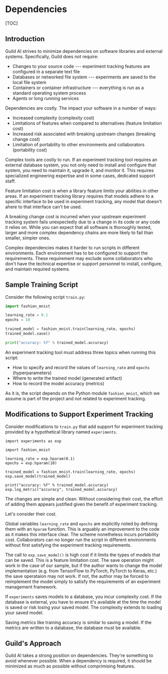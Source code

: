 # Dependencies

[TOC]

## Introduction

Guild AI strives to minimize dependencies on software libraries and
external systems. Specifically, Guild does not require:

- Changes to your source code --- experiment tracking features are
  configured in a separate text file
- Databases or networked file system --- experiments are saved to the
  local file system
- Containers or container infrastructure --- everything is run as a
  standard operating system process
- Agents or long running services

Dependencies are costly. The impact your software in a number of ways:

- Increased complexity (complexity cost)
- Limitations of features when compared to alternatives (feature
  limitation cost)
- Increased risk associated with breaking upstream changes (breaking
  change cost)
- Limitation of portability to other environments and collaborators
  (portability cost)

Complex tools are costly to run. If an experiment tracking tool
requires an external database system, you not only need to install and
configure that system, you need to maintain it, upgrade it, and
monitor it. This requires specialized engineering expertise and in
some cases, dedicated support staff.

Feature limitation cost is when a library feature limits your
abilities in other areas. If an experiment tracking library requires
that models adhere to a specific interface to be used in experiment
tracking, any model that doesn't ahere to that interface can't be
used.

A breaking change cost is incurred when your upstream experiment
tracking system fails unexpectedly due to a change in its code or any
code it relies on. While you can expect that all software is
thoroughly tested, larger and more complex dependency chains are more
likely to fail than smaller, simpler ones.

Complex dependencies makes it harder to run scripts in different
environments. Each environment has to be configured to support the
requirements. These requirement may exclude some collaborators who
don't have the technical expertise or support personnel to install,
configure, and maintain required systems.

## Sample Training Script

Consider the following script `train.py`:

``` python
import fashion_mnist

learning_rate = 0.1
epochs = 10

trained_model = fashion_mnist.train(learning_rate, epochs)
trained_model.save()

print("accuracy: %f" % trained_model.accuracy)
```

An experiment tracking tool must address three topics when running
this script:

- How to specify and record the values of `learning_rate` and `epochs`
  (hyperparameters)
- Where to write the trained model (generated artifact)
- How to record the model accuracy (metrics)

As it is, the script depends on the Python module `fashion_mnist`,
which we assume is part of the project and not related to experiment
tracking.

## Modifications to Support Experiment Tracking

Consider modifications to `train.py` that add support for experiment
tracking provided by a hypothetical library named `experiments`.

``` pythonOB
import experiments as exp

import fashion_mnist

learning_rate = exp.hparam(0.1)
epochs = exp.hparam(10)

trained_model = fashion_mnist.train(learning_rate, epochs)
exp.save_model(trained_model)

print("accuracy: %f" % trained_model.accuracy)
exp.log_metric("accuracy", trained_model.accuracy)
```

The changes are simple and clean. Without considering their cost, the
effort of adding them appears justified given the benefit of
experiment tracking.

Let's consider their cost.

Global variables `learning_rate` and `epochs` are explicitly noted by
defining them with an `hparam` function. This is arguably an
improvement to the code as it makes this interface clear. The scheme
nonetheless incurs portability cost. Collaborators can no longer run
the script in different environments without first satisfying the
experiment tracking requirements.

The call to `exp.save_model()` is high cost if it limits the types of
models that can be saved. This is a feature limitation cost. The save
operation might work in the case of our sample, but if the author
wants to change the model implementation (e.g. from TensorFlow to
PyTorch, PyTorch to Keras, etc.) the save operataion may not work. If
not, the author may be forced to reimplement the model simply to
satisfy the requirements of an experiment management framework.

If `experiments` saves models to a database, you incur complexity
cost. If the database is external, you have to ensure it's available
at the time the model is saved or risk losing your saved model. The
complexity extends to loading your saved model.

Saving metrics like training accuracy is similar to saving a model. If
the metrics are written to a database, the database must be available.

## Guild's Approach

Guild AI takes a strong position on dependencies. They're something to
avoid whenever possible. When a dependency is required, it should be
minimized as much as possible without comprimising features.
